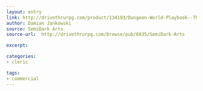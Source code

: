 ```yaml
---
layout: entry
link: http://drivethrurpg.com/product/134193/Dungeon-World-Playbook--The-Prophet
author: Damian Jankowski
source: SemiDark Arts
source-url:  http://drivethrurpg.com/browse/pub/6935/SemiDark-Arts

excerpt:

categories:
- cleric

tags:
- commercial
---
```

